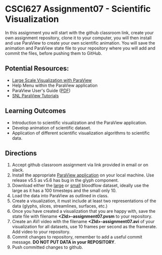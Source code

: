 # CSCI627 Assignment07 - Scientific Visualization
In this assignment you will start with the github classroom link, create your own assignment repository, clone it to your computer, you will then install and use ParaView to create your own scientific animation.  You will save the animation and ParaView state file to your repository where you will add and commit the files, before pushing them to GitHub.

## Potential Resources:

- [Large Scale Visualization with ParaView](https://youtu.be/56NZ9eo8Kik?list=PLGj2a3KTwhRZ8o8PFh6brojw67yWT_jfd)
- Help Menu within the ParaView application
- ParaView User's Guide ([PDF](https://www.paraview.org/paraview-downloads/download.php?submit=Download&version=v5.6&type=data&os=Sources&downloadFile=ParaViewGuide-5.6.0.pdf))
- [SNL ParaView Tutorials](https://www.paraview.org/Wiki/SNL_ParaView_Tutorials)

## Learning Outcomes
- Introduction to scientific visualization and the ParaView application.
- Develop animation of scientific dataset.
- Application of different scientific visualization algorithms to scientific data.

## Directions
1. Accept github classroom assignment via link provided in email or on slack.
2. Install the appropriate [ParaView application](https://www.paraview.org/download/) on your local machine. Use release v5.5 as v5.6 has bug in the glyph component.
3. Download either the [large](http://bit.ly/largeBlood) or [small](http://bit.ly/littleBlood) bloodflow dataset, ideally use the large as it has a 100 timesteps and the small only 10.
4. Load the data into ParaView as outlined in class.
5. Create a visualization, it must include at least two representations of the data (glyphs, slices, streamlines, surfaces, etc.)
6. Once you have created a visualization that you are happy with, save the state file with filename **\<ZId>-assignment07.pvsm** to your repository.
7. Create an AVI video with the filename **\<ZId>-assignment07.avi** of your visualization for all datasets, use 10 frames per second as the framerate. Add video to your repository.
8. Commit changes to repository, remember to add a useful commit message. **DO NOT PUT DATA in your REPOSITORY**.
9. Push committed changes to github.
